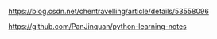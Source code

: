 https://blog.csdn.net/chentravelling/article/details/53558096

https://github.com/PanJinquan/python-learning-notes